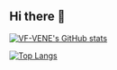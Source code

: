 ## Hi there 👋

[![VF-VENE's GitHub stats](https://github-readme-stats.vercel.app/api?username=VF-VENE&show_icons=true&theme=vue-dark&rank_icon=github)](https://github.com/anuraghazra/github-readme-stats)

[![Top Langs](https://github-readme-stats.vercel.app/api/top-langs/?username=VF-VENE&layout=compact&theme=vue-dark)](https://github.com/anuraghazra/github-readme-stats)

